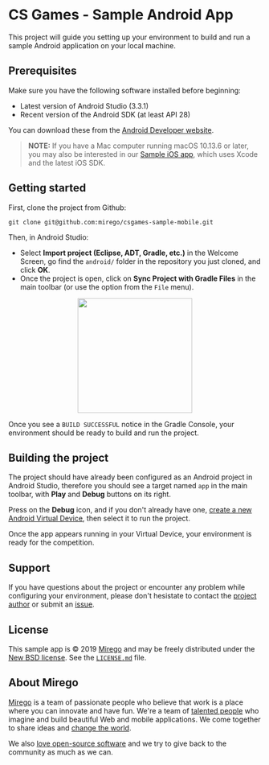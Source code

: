 # CS Games - Sample Android App

This project will guide you setting up your environment to build and run a sample Android application on your local machine.

## Prerequisites

Make sure you have the following software installed before beginning:

- Latest version of Android Studio (3.3.1)
- Recent version of the Android SDK (at least API 28)

You can download these from the [Android Developer website](http://developer.android.com/sdk/index.html).

> **NOTE:** If you have a Mac computer running macOS 10.13.6 or later, you may also be interested in our [Sample iOS app](https://github.com/mirego/csgames-sample-mobile/blob/master/ios/), which uses Xcode and the latest iOS SDK.

## Getting started

First, clone the project from Github:

```
git clone git@github.com:mirego/csgames-sample-mobile.git
```

Then, in Android Studio: 

- Select **Import project (Eclipse, ADT, Gradle, etc.)** in the Welcome Screen, go find the `android/` folder in the repository you just cloned, and click **OK**.
- Once the project is open, click on **Sync Project with Gradle Files** in the main toolbar (or use the option from the `File` menu).

<p align="center"><img src="https://user-images.githubusercontent.com/4378424/52514658-cee10480-2be1-11e9-9383-0c43a2c47256.png" width="228"></p>

Once you see a `BUILD SUCCESSFUL` notice in the Gradle Console, your environment should be ready to build and run the project.

## Building the project

The project should have already been configured as an Android project in Android Studio, therefore you should see a target named `app` in the main toolbar, with **Play** and **Debug** buttons on its right.

Press on the **Debug** icon, and if you don't already have one, [create a new Android Virtual Device](https://developer.android.com/studio/run/managing-avds.html), then select it to run the project.

Once the app appears running in your Virtual Device, your environment is ready for the competition.

## Support

If you have questions about the project or encounter any problem while configuring your environment, please don't hesistate to contact the [project author](https://github.com/ebelair) or submit an [issue](https://github.com/mirego/csgames-sample-mobile/issues).

## License

This sample app is © 2019 [Mirego](http://www.mirego.com) and may be freely
distributed under the [New BSD license](http://opensource.org/licenses/BSD-3-Clause).
See the [`LICENSE.md`](https://github.com/mirego/csgames-sample-mobile/blob/master/android/LICENSE.md) file.

## About Mirego

[Mirego](http://mirego.com) is a team of passionate people who believe that work is a place where you can innovate and have fun. We're a team of [talented people](http://life.mirego.com) who imagine and build beautiful Web and mobile applications. We come together to share ideas and [change the world](http://mirego.org).

We also [love open-source software](http://open.mirego.com) and we try to give back to the community as much as we can.

